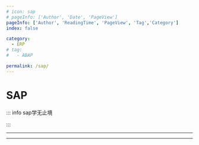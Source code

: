 ```yaml
---
# icon: sap
# pageInfo: ['Author', 'Date', 'PageView']
pageInfo: ['Author', 'ReadingTime', 'PageView', 'Tag','Category']
index: false

category:
  - ERP
# tag:
#   - ABAP

permalink: /sap/
---
```


# SAP

::: info sap学无止境

:::

---

<Catalog base='/sap/' />

---
